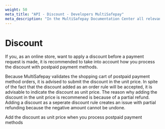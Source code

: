 ```yaml
---
weight: 50
meta_title: "API - Discount - Developers MultiSafepay"
meta_description: "In the MultiSafepay Documentation Center all relevant information regarding our Plugins and API. As well as Support pages for Payment Method, Tools and General Questions. You can also find the contact details of our Support Team and Integration Team."
---
```


# Discount
If you, as an online store, want to apply a discount before a payment request is made, it is recommended to take into account how you process the discount with postpaid payment methods. 

Because MultiSafepay validates the shopping cart of postpaid payment method orders, it is advised to submit the discount in the unit price. In spite of the fact that the discount added as an order rule will be accepted, it is advisable to indicate the discount as unit price. The reason why adding the discount in the unit price is recommened is because of a partial refund. Adding a discount as a seperate discount rule creates an issue with partial refunding because the negative amount cannot be undone. 

<aside class="warning">Add the discount as unit price when you process postpaid payment methods</aside>

